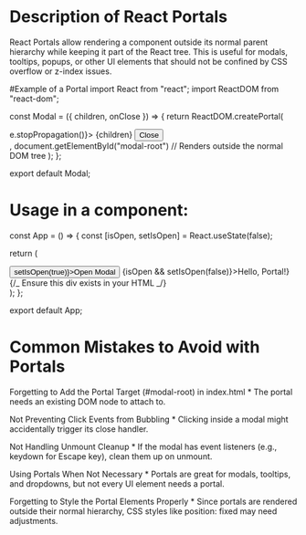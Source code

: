 # Description of React Portals

React Portals allow rendering a component outside its normal parent hierarchy while keeping it part
of the React tree. This is useful for modals, tooltips, popups, or other Ul elements that should not be
confined by CSS overflow or z-index issues.

#Example of a Portal
import React from "react";
import ReactDOM from "react-dom";

const Modal = ({ children, onClose }) => {
return ReactDOM.createPortal(

<div className="modal-overlay" onClick={onClose}>
<div className="modal-content" onClick={(e) => e.stopPropagation()}>
{children}
<button onClick={onClose}>Close</button>
</div>
</div>,
document.getElementById("modal-root") // Renders outside the normal DOM tree
);
};

export default Modal;

# Usage in a component:

const App = () => {
const [isOpen, setIsOpen] = React.useState(false);

return (

<div>
<button onClick={() => setIsOpen(true)}>Open Modal</button>
{isOpen && <Modal onClose={() => setIsOpen(false)}>Hello, Portal!</Modal>}
<div id="modal-root"></div> {/_ Ensure this div exists in your HTML _/}
</div>
);
};

export default App;

# Common Mistakes to Avoid with Portals

Forgetting to Add the Portal Target (#modal-root) in index.html \* The portal needs an existing DOM node to attach to.

Not Preventing Click Events from Bubbling \* Clicking inside a modal might accidentally trigger its close handler.

Not Handling Unmount Cleanup \* If the modal has event listeners (e.g., keydown for Escape key), clean them up on unmount.

Using Portals When Not Necessary \* Portals are great for modals, tooltips, and dropdowns, but not every UI element needs a portal.

Forgetting to Style the Portal Elements Properly \* Since portals are rendered outside their normal hierarchy, CSS styles like position: fixed may need adjustments.
